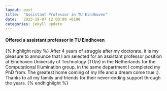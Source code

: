 ```yaml
---
layout: post
title:  "Assistant Professor in TU Eindhoven"
date:   2023-18-07 12:00:00 +0100
categories: jekyll update
---
```



<h4>Offered a assistant professor in TU Eindhoven</h4>
{% highlight ruby %}
After 4 years of struggle after my doctorate, it is my pleasure to announce that I am selected for an assistant professor position at
Eindhoven University of Technology (TU/e) in the Netherlands for the Computational Illumination group, in the same department I completed my PhD from.
The greatest home coming of my life and a dream come true :). Thanks to all my family and friends for their never-ending support through the years.
{% endhighlight %}
